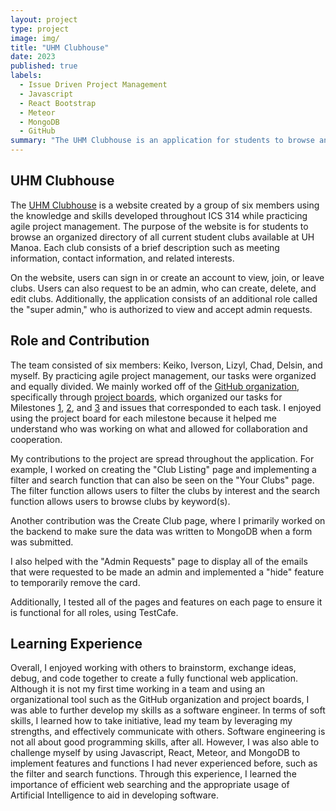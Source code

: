 ```yaml
---
layout: project
type: project
image: img/
title: "UHM Clubhouse"
date: 2023
published: true
labels:
  - Issue Driven Project Management
  - Javascript
  - React Bootstrap
  - Meteor
  - MongoDB
  - GitHub
summary: "The UHM Clubhouse is an application for students to browse an organized directory of all current student clubs with brief descriptions, meeting information, and contact information."
---
```


## UHM Clubhouse
The [UHM Clubhouse](https://uhm-clubhouse.xyz/) is a website created by a group of six members using the knowledge and skills developed throughout ICS 314 while practicing agile project management. The purpose of the website is for students to browse an organized directory of all current student clubs available at UH Manoa. Each club consists of a brief description such as meeting information, contact information, and related interests.

On the website, users can sign in or create an account to view, join, or leave clubs. Users can also request to be an admin, who can create, delete, and edit clubs. Additionally, the application consists of an additional role called the "super admin," who is authorized to view and accept admin requests. 

## Role and Contribution
The team consisted of six members: Keiko, Iverson, Lizyl, Chad, Delsin, and myself. By practicing agile project management, our tasks were organized and equally divided. We mainly worked off of the [GitHub organization](https://github.com/uhm-clubhouse), specifically through [project boards](https://github.com/orgs/uhm-clubhouse/projects), which organized our tasks for Milestones [1](https://github.com/orgs/uhm-clubhouse/projects/2), [2](https://github.com/orgs/uhm-clubhouse/projects/5), and [3](https://github.com/orgs/uhm-clubhouse/projects/6) and issues that corresponded to each task. I enjoyed using the project board for each milestone because it helped me understand who was working on what and allowed for collaboration and cooperation. 

My contributions to the project are spread throughout the application. For example, I worked on creating the "Club Listing" page and implementing a filter and search function that can also be seen on the "Your Clubs" page. The filter function allows users to filter the clubs by interest and the search function allows users to browse clubs by keyword(s).

Another contribution was the Create Club page, where I primarily worked on the backend to make sure the data was written to MongoDB when a form was submitted. 

I also helped with the "Admin Requests" page to display all of the emails that were requested to be made an admin and implemented a "hide" feature to temporarily remove the card.

Additionally, I tested all of the pages and features on each page to ensure it is functional for all roles, using TestCafe. 

## Learning Experience
Overall, I enjoyed working with others to brainstorm, exchange ideas, debug, and code together to create a fully functional web application. Although it is not my first time working in a team and using an organizational tool such as the GitHub organization and project boards, I was able to further develop my skills as a software engineer. In terms of soft skills, I learned how to take initiative, lead my team by leveraging my strengths, and effectively communicate with others. Software engineering is not all about good programming skills, after all. However, I was also able to challenge myself by using Javascript, React, Meteor, and MongoDB to implement features and functions I had never experienced before, such as the filter and search functions. Through this experience, I learned the importance of efficient web searching and the appropriate usage of Artificial Intelligence to aid in developing software. 

